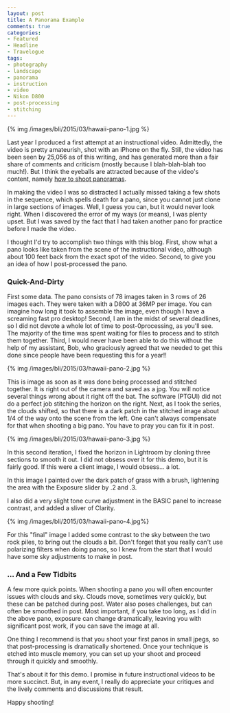 ```yaml
---
layout: post
title: A Panorama Example
comments: true
categories:
- Featured
- Headline
- Travelogue
tags:
- photography
- landscape
- panorama
- instruction
- video
- Nikon D800
- post-processing
- stitching
---
```


{% img /images/bli/2015/03/hawaii-pano-1.jpg %}

Last year I produced a first attempt at an instructional video. Admittedly, the video is pretty amateurish, shot with an iPhone on the fly. Still, the video has been seen by 25,056 as of this writing, and has generated more than a fair share of comments and criticism (mostly because I blah-blah-blah too much!). But I think the eyeballs are attracted because of the video's content, namely [how to shoot panoramas](https://www.youtube.com/watch?v=edgmob9gtQ4). 

<!--more-->

In making the video I was so distracted I actually missed taking a few shots in the sequence, which spells death for a pano, since you cannot just clone in large sections of images. Well, I guess you can, but it would never look right. When I discovered the error of my ways (or means), I was plenty upset. But I was saved by the fact that I had taken another pano for practice before I made the video. 

I thought I'd try to accomplish two things with this blog. First, show what a pano looks like taken from the scene of the instructional video, although about 100 feet back from the exact spot of the video. Second, to give you an idea of how I post-processed the pano. 

### Quick-And-Dirty

First some data. The pano consists of 78 images taken in 3 rows of 26 images each. They were taken with a D800 at 36MP per image. You can imagine how long it took to assemble the image, even though I have a screaming fast pro desktop! Second, I am in the midst of several deadlines, so I did not devote a whole lot of time to post-0processing, as you'll see. The majority of the time was spent waiting for files to process and to stitch them together. Third, I would never have been able to do this without the help of my assistant, Bob, who graciously agreed that we needed to get this done since people have been requesting this for a year!!

{% img /images/bli/2015/03/hawaii-pano-2.jpg %}

This is image as soon as it was done being processed and stitched together. It is right out of the camera and saved as a jpg. You will notice several things wrong about it right off the bat. The software (PTGUI) did not do a perfect job stitching the horizon on the right. Next, as I took the series, the clouds shifted, so that there is a dark patch in the stitched image about 1/4 of the way onto the scene from the left. One can't always compensate for that when shooting a big pano. You have to pray you can fix it in post. 

{% img /images/bli/2015/03/hawaii-pano-3.jpg %}

In this second iteration, I fixed the horizon in Lightroom by cloning three sections to smooth it out. I did not obsess over it for this demo, but it is fairly good. If this were a client image, I would obsess... a lot. 

In this image I painted over the dark patch of grass with a brush, lightening the area with the Exposure slider by .2 and .3. 

I also did a very slight tone curve adjustment in the BASIC panel to increase contrast, and added a sliver of Clarity. 

{% img /images/bli/2015/03/hawaii-pano-4.jpg%}

For this "final" image I added some contrast to the sky between the two rock piles, to bring out the clouds a bit. Don't forget that you really can't use polarizing filters when doing panos, so I knew from the start that I would have some sky adjustments to make in post. 

### ... And a Few Tidbits

A few more quick points. When shooting a pano you will often encounter issues with clouds and sky. Clouds move, sometimes very quickly, but these can be patched during post. Water also poses challenges, but can often be smoothed in post. Most important, if you take too long, as I did in the above pano, exposure can change dramatically, leaving you with significant post work, if you can save the image at all. 

One thing I recommend is that you shoot your first panos in small jpegs, so that post-processing is dramatically shortened. Once your technique is etched into muscle memory, you can set up your shoot and proceed through it quickly and smoothly. 

That's about it for this demo. I promise in future instructional videos to be more succinct. But, in any event, I really do appreciate your critiques and the lively comments and discussions that result. 

Happy shooting!


